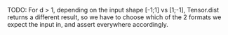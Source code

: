 TODO: For d > 1, depending on the input shape [-1;1] vs [1;-1], Tensor.dist returns a different result, so we have to choose which of the 2 formats we expect the input in, and assert everywhere accordingly.

